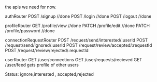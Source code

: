 the apis we need for now.

authRouter
POST /signup                //done
POST /login                 //done
POST /logout                //done

profileRouter
GET /profile/view           //done
PATCH /profile/edit         //done
PATCH /profile/password     //done

connectionRequestRouter
POST /request/send/interested/:userId
POST /request/send/ignored/:userId
POST /request/review/accepted/:requestId
POST /request/review/rejected/:requestId

userRouter
GET /user/connections
GET /user/requests/recieved
GET /user/feed                                gets profile of other users

Status: ignore,interested ,  accepted,rejected
